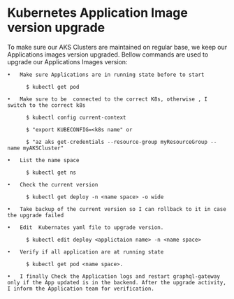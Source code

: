 # Kubernetes Application Image version upgrade
To make sure our AKS Clusters are maintained on regular base, we keep our Applications images version upgraded. Bellow commands are used to upgrade our Applications Images version:

    •	Make sure Applications are in running state before to start

          $ kubectl get pod

    •	Make sure to be  connected to the correct K8s, otherwise , I switch to the correct k8s

          $ kubectl config current-context 

          $ "export KUBECONFIG=<k8s name" or

          $ "az aks get-credentials --resource-group myResourceGroup --name myAKSCluster"

    •	List the name space 

          $ kubectl get ns 

    •	Check the current version

          $ kubectl get deploy -n <name space> -o wide

    •	Take backup of the current version so I can rollback to it in case the upgrade failed

    •	Edit  Kubernates yaml file to upgrade version.

          $ kubectl edit deploy <applictaion name> -n <name space> 

    •	Verify if all application are at running state

          $ kubectl get pod <name space>.

    •	I finally Check the Application logs and restart graphql-gateway only if the App updated is in the backend. After the upgrade activity, I inform the Application team for verification.
